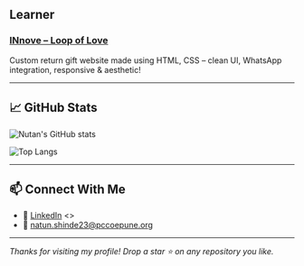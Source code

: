 
 Learner
--

###  [INnove – Loop of Love]( https://nutanshinde1.github.io/INnove/)
Custom return gift website made using HTML, CSS – clean UI, WhatsApp integration, responsive & aesthetic!

---

## 📈 GitHub Stats

![Nutan's GitHub stats](https://github-readme-stats.vercel.app/api?username=nutanshinde1&show_icons=true&theme=rose_pine) 

![Top Langs](https://github-readme-stats.vercel.app/api/top-langs/?username=nutanshinde1&layout=compact&theme=rose_pine)

---

## 📫 Connect With Me

- 💼 [LinkedIn](https://www.linkedin.com/in/nutan-shinde-00b688292/)
<<!-- 📷 [Instagram]()-->>
- 💌 natun.shinde23@pccoepune.org
---

_Thanks for visiting my profile! Drop a star ⭐ on any repository you like._
